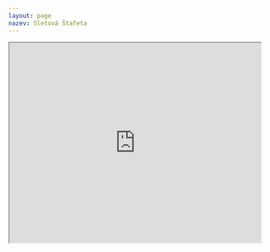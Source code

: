 ```yaml
---
layout: page
nazev: Sletová Štafeta
---
```


<iframe src="https://www.google.com/maps/d/embed?mid=19dd7nahP9RdWZiDF31oCjxstMik" width="100%" height="400"></iframe>